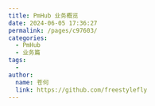 ```yaml
---
title: PmHub 业务概览
date: 2024-06-05 17:36:27
permalink: /pages/c97603/
categories:
  - PmHub
  - 业务篇
tags:
  - 
author: 
  name: 苍何
  link: https://github.com/freestylefly
---
```

